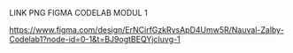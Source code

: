   LINK PNG FIGMA CODELAB MODUL 1


https://www.figma.com/design/ErNCirfGzkRysApD4Umw5R/Nauval-Zalby-Codelab1?node-id=0-1&t=BJ9ogtBEQYjcIuvg-1
